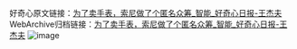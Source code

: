 好奇心原文链接：[为了卖手表，索尼做了个匿名众筹_智能_好奇心日报-王杰夫](https://www.qdaily.com/articles/4001.html)
WebArchive归档链接：[为了卖手表，索尼做了个匿名众筹_智能_好奇心日报-王杰夫](http://web.archive.org/web/20181014011051/http://www.qdaily.com:80/articles/4001.html)
![image](http://ww3.sinaimg.cn/large/007d5XDply1g3vdrl1gb0j30u02q01kx)